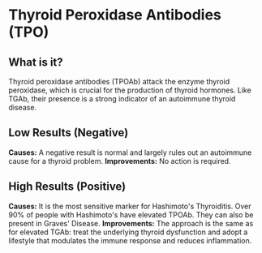 # Thyroid Peroxidase Antibodies (TPO)

## What is it?
Thyroid peroxidase antibodies (TPOAb) attack the enzyme thyroid peroxidase, which is crucial for the production of thyroid hormones. Like TGAb, their presence is a strong indicator of an autoimmune thyroid disease.

## Low Results (Negative)
**Causes:** A negative result is normal and largely rules out an autoimmune cause for a thyroid problem.
**Improvements:** No action is required.

## High Results (Positive)
**Causes:** It is the most sensitive marker for Hashimoto's Thyroiditis. Over 90% of people with Hashimoto's have elevated TPOAb. They can also be present in Graves' Disease.
**Improvements:** The approach is the same as for elevated TGAb: treat the underlying thyroid dysfunction and adopt a lifestyle that modulates the immune response and reduces inflammation.
